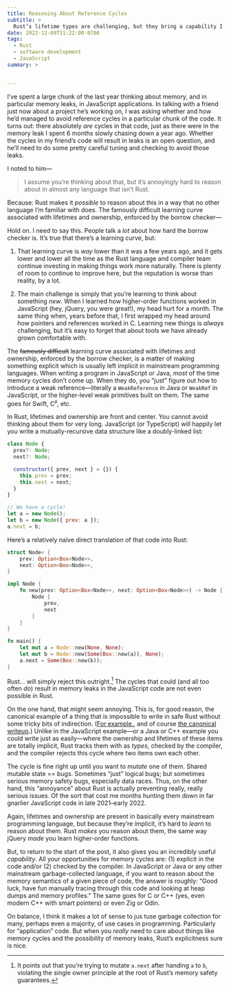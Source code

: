 ```yaml
---
title: Reasoning About Reference Cycles
subtitle: >
  Rust’s lifetime types are challenging, but they bring a capability I miss all the time in other languages.
date: 2022-12-09T11:22:00-0700
tags:
  - Rust
  - software development
  - JavaScript
summary: >


---
```


I’ve spent a large chunk of the last year thinking about memory, and in particular memory leaks, in JavaScript applications. In talking with a friend just now about a project he’s working on, I was asking whether and how he’d managed to avoid reference cycles in a particular chunk of the code. It turns out: there absolutely *are* cycles in that code, just as there were in the memory leak I spent 6 months slowly chasing down a year ago. Whether the cycles in my friend’s code will result in leaks is an open question, and he’ll need to do some pretty careful tuning and checking to avoid those leaks.

I noted to him—

> I assume you’re thinking about that, but it’s annoyingly hard to reason about in almost any language that isn’t Rust.

Because: Rust makes it *possible* to reason about this in a way that no other language I’m familiar with does. The famously difficult learning curve associated with lifetimes and ownership, enforced by the borrow checker—

<aside>

Hold on. I need to say this. People talk a *lot* about how hard the borrow checker is. It’s true that there’s a learning curve, but:

1. That learning curve is *way* lower than it was a few years ago, and it gets lower and lower all the time as the Rust language and compiler team continue investing in making things work more naturally. There is plenty of room to continue to improve here, but the reputation is worse than reality, by a lot.

2. The main challenge is simply that you’re learning to think about something *new*. When I learned how higher-order functions worked in JavaScript (hey, jQuery, you were great!), my head hurt for a month. The same thing when, years before that, I first wrapped my head around how pointers and references worked in C. Learning new things is *always* challenging, but it’s easy to forget that about tools we have already grown comfortable with.

</aside>

The ~~famously difficult~~ learning curve associated with lifetimes and ownership, enforced by the borrow checker, is a matter of making something explicit which is usually left implicit in mainstream programming languages. When writing a program in JavaScript or Java, *most* of the time memory cycles don’t come up. When they do, you “just” figure out how to introduce a weak reference—literally a `WeakReference` in Java or `WeakRef` in JavaScript, or the higher-level weak primitives built on them. The same goes for Swift, C<sup>♯</sup>, etc.

In Rust, lifetimes and ownership are front and center. You cannot avoid thinking about them for very long. JavaScript (or TypeScript) will happily let you write a mutually-recursive data structure like a doubly-linked list:

```js
class Node {
  prev?: Node;
  next?: Node;

  constructor({ prev, next } = {}) {
    this.prev = prev;
    this.next = next;
  }
}

// We have a cycle!
let a = new Node();
let b = new Node({ prev: a });
a.next = b;
```

Here’s a relatively naïve direct translation of that code into Rust:

```rust
struct Node< {
    prev: Option<Box<Node>>,
    next: Option<Box<Node>>,
}

impl Node {
    fn new(prev: Option<Box<Node>>, next: Option<Box<Node>>) -> Node {
        Node {
            prev,
            next
        }
    }
}

fn main() {
    let mut a = Node::new(None, None);
    let mut b = Node::new(Some(Box::new(a)), None);
    a.next = Some(Box::new(b));
}
```

Rust… will simply reject this outright.[^why] The cycles that could (and all too often *do*) result in memory leaks in the JavaScript code are not even possible in Rust.

On the one hand, that might seem annoying. This is, for good reason, the canonical example of a thing that is impossible to write in safe Rust without some tricky bits of indirection. ([For example.][example], and of course [the canonical writeup][too-many].) Unlike in the JavaScript example—or a Java or C++ example you could write just as easily—where the ownership and lifetimes of these items are totally implicit, Rust tracks them with as *types*, checked by the compiler, and the compiler rejects this cycle where two items own each other.

The cycle is fine right up until you want to *mutate* one of them. Shared mutable state == bugs. Sometimes “just” logical bugs; but sometimes serious memory safety bugs, especially data races. Thus, on the other hand, this “annoyance” about Rust is actually preventing really, really serious issues. Of the sort that cost me months hunting them down in far gnarlier JavaScript code in late 2021–early 2022.

[example]: https://rcoh.me/posts/rust-linked-list-basically-impossible/
[too-many]: https://rust-unofficial.github.io/too-many-lists/

Again, lifetimes and ownership are present in basically every mainstream programming language, but because they’re implicit, it’s hard to *learn* to reason about them. Rust *makes* you reason about them, the same way jQuery *made* you learn higher-order functions.

But, to return to the start of the post, it also gives you an incredibly useful *capability*. All your opportunities for memory cycles are: (1) explicit in the code and/or (2) checked by the compiler. In JavaScript or Java or any other mainstream garbage-collected language, if you want to reason about the memory semantics of a given piece of code, the answer is roughly: “Good luck, have fun manually tracing through this code and looking at heap dumps and memory profiles.” The same goes for C or C++ (yes, even modern C++ with smart pointers) or even Zig or Odin.

On balance, I think it makes a lot of sense to jus tuse garbage collection for many, perhaps even a majority, of use cases in programming. Particularly for “application” code. But when you *really* need to care about things like memory cycles and the possibility of memory leaks, Rust’s explicitness sure is nice.



[^why]: It points out that you’re trying to mutate `a.next` after handing `a` to `b`, violating the single owner principle at the root of Rust’s memory safety guarantees.